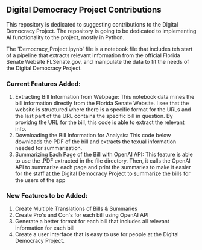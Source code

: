 ## Digital Democracy Project Contributions

This repository is dedicated to suggesting contributions to the Digital Democracy Project. The repository is going to be dedicated to implementing AI functionality to the project, mostly in Python. 

The 'Democracy_Project.ipynb' file is a notebook file that includes teh start of a pipeline that extracts relevant information from the official Florida Senate Website FLSenate.gov, and manipulate the data to fit the needs of the Digital Democracy Project. 

### Current Features Added:

1) Extracting Bill Information from Webpage: This notebook data mines the bill information directly from the Florida Senate Website. I see that the website is structured where there is a specific format for the URLs and the last part of the URL contains the specific bill in question. By providng the URL for the bill, this code is able to extract the relevant info.
2) Downloading the Bill Information for Analysis: This code below downloads the PDF of the bill and extracts the texual information needed for summarization.
3) Summarizing Each Page of the Bill with OpenAI API: This feature is able to use the .PDF extracted in the file directory. Then, it calls the OpenAI API to summarize each page and print the summaries to make it easier for the staff at the Digital Democracy Project to summarize the bills for the users of the app

### New Features to be Added:

1) Create Multiple Translations of Bills & Summaries
2) Create Pro's and Con's for each bill using OpenAI API
3) Generate a better format for each bill that includes all relevant information for each bill
4) Create a user interface that is easy to use for people at the Digital Democracy Project.
